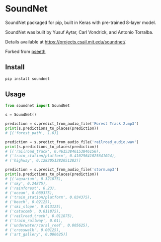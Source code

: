 # SoundNet

SoundNet packaged for pip, built in Keras with pre-trained 8-layer model.

SoundNet was built by Yusuf Aytar, Carl Vondrick, and Antonio Torralba.
 
Details available at https://projects.csail.mit.edu/soundnet/.

Forked from [pseeth](https://github.com/pseeth/soundnet_keras)

## Install

```bash
pip install soundnet
```

## Usage

```python
from soundnet import SoundNet

s = SoundNet()

prediction = s.predict_from_audio_file('Forest Track 2.mp3')
print(s.predictions_to_places(prediction))
# [('forest_path', 1.0)]

prediction = s.predict_from_audio_file('railroad_audio.wav')
print(s.predictions_to_places(prediction))
# [('railroad_track', 0.46153846153846156),
# ('train_station/platform', 0.41025641025641024),
# ('highway', 0.1282051282051282)]

prediction = s.predict_from_audio_file('storm.mp3')
print(s.predictions_to_places(prediction))
# [('aquarium', 0.321875),
# ('sky', 0.24875),
# ('rainforest', 0.23),
# ('ocean', 0.089375),
# ('train_station/platform', 0.034375),
# ('beach', 0.02125),
# ('ski_slope', 0.013125),
# ('catacomb', 0.011875),
# ('railroad_track', 0.011875),
# ('train_railway', 0.01),
# ('underwater/coral_reef', 0.005625),
# ('crosswalk', 0.00125),
# ('art_gallery', 0.000625)]

```